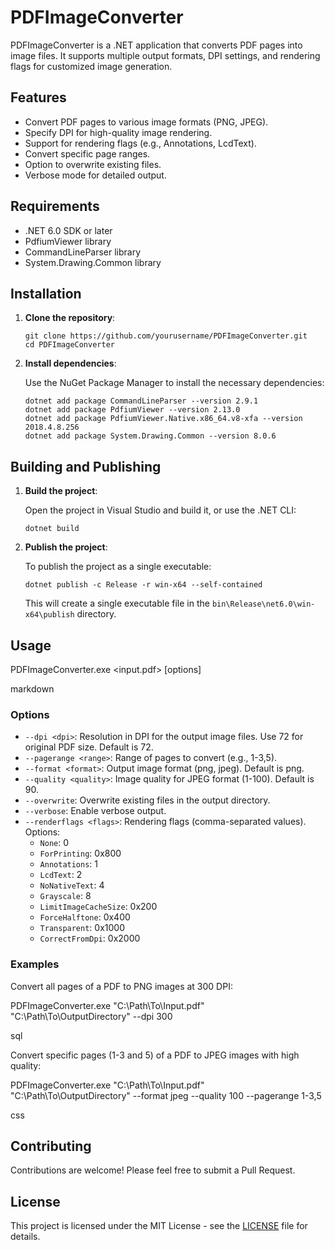 # PDFImageConverter

PDFImageConverter is a .NET application that converts PDF pages into image files. It supports multiple output formats, DPI settings, and rendering flags for customized image generation.

## Features

- Convert PDF pages to various image formats (PNG, JPEG).
- Specify DPI for high-quality image rendering.
- Support for rendering flags (e.g., Annotations, LcdText).
- Convert specific page ranges.
- Option to overwrite existing files.
- Verbose mode for detailed output.

## Requirements

- .NET 6.0 SDK or later
- PdfiumViewer library
- CommandLineParser library
- System.Drawing.Common library

## Installation

1. **Clone the repository**:

    ```
    git clone https://github.com/yourusername/PDFImageConverter.git
    cd PDFImageConverter
    ```

2. **Install dependencies**:

    Use the NuGet Package Manager to install the necessary dependencies:

    ```
    dotnet add package CommandLineParser --version 2.9.1
    dotnet add package PdfiumViewer --version 2.13.0
    dotnet add package PdfiumViewer.Native.x86_64.v8-xfa --version 2018.4.8.256
    dotnet add package System.Drawing.Common --version 8.0.6
    ```

## Building and Publishing

1. **Build the project**:

    Open the project in Visual Studio and build it, or use the .NET CLI:

    ```
    dotnet build
    ```

2. **Publish the project**:

    To publish the project as a single executable:

    ```
    dotnet publish -c Release -r win-x64 --self-contained
    ```

    This will create a single executable file in the `bin\Release\net6.0\win-x64\publish` directory.

## Usage

PDFImageConverter.exe <input.pdf> <output directory> [options]

markdown


### Options

- `--dpi <dpi>`: Resolution in DPI for the output image files. Use 72 for original PDF size. Default is 72.
- `--pagerange <range>`: Range of pages to convert (e.g., 1-3,5).
- `--format <format>`: Output image format (png, jpeg). Default is png.
- `--quality <quality>`: Image quality for JPEG format (1-100). Default is 90.
- `--overwrite`: Overwrite existing files in the output directory.
- `--verbose`: Enable verbose output.
- `--renderflags <flags>`: Rendering flags (comma-separated values). Options:
  - `None`: 0
  - `ForPrinting`: 0x800
  - `Annotations`: 1
  - `LcdText`: 2
  - `NoNativeText`: 4
  - `Grayscale`: 8
  - `LimitImageCacheSize`: 0x200
  - `ForceHalftone`: 0x400
  - `Transparent`: 0x1000
  - `CorrectFromDpi`: 0x2000

### Examples

Convert all pages of a PDF to PNG images at 300 DPI:

PDFImageConverter.exe "C:\Path\To\Input.pdf" "C:\Path\To\OutputDirectory" --dpi 300

sql


Convert specific pages (1-3 and 5) of a PDF to JPEG images with high quality:

PDFImageConverter.exe "C:\Path\To\Input.pdf" "C:\Path\To\OutputDirectory" --format jpeg --quality 100 --pagerange 1-3,5

css


## Contributing

Contributions are welcome! Please feel free to submit a Pull Request.

## License

This project is licensed under the MIT License - see the [LICENSE](LICENSE) file for details.